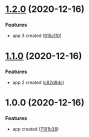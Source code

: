 # [1.2.0](https://github.com/venzel/releases/compare/v1.1.0...v1.2.0) (2020-12-16)


### Features

* app 3 created ([915c1f0](https://github.com/venzel/releases/commit/915c1f0d37bb8371a2f3f5de81b528884fbfa066))

# [1.1.0](https://github.com/venzel/releases/compare/v1.0.0...v1.1.0) (2020-12-16)


### Features

* app 2 created ([c82d8dc](https://github.com/venzel/releases/commit/c82d8dc7834b29fac33224fa3eb8feb6e79ce13b))

# 1.0.0 (2020-12-16)


### Features

* app created ([7191b38](https://github.com/venzel/releases/commit/7191b383919f13754c0572fd00ddf3c2db98090f))
